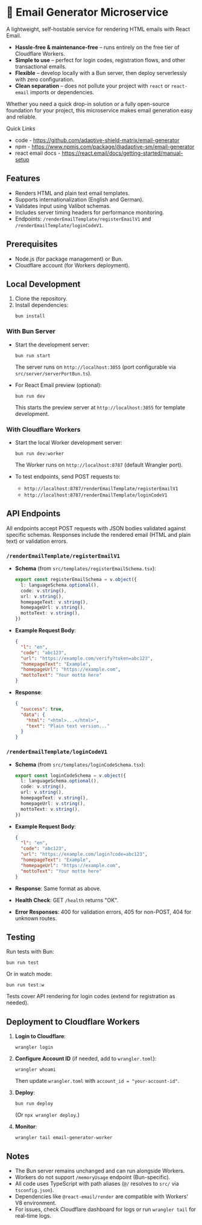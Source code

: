 # 📧 Email Generator Microservice

A lightweight, self-hostable service for rendering HTML emails with React Email.

* **Hassle-free & maintenance-free** – runs entirely on the free tier of Cloudflare Workers.
* **Simple to use** – perfect for login codes, registration flows, and other transactional emails.
* **Flexible** – develop locally with a Bun server, then deploy serverlessly with zero configuration.
* **Clean separation** – does not pollute your project with `react` or `react-email` imports or dependencies.

Whether you need a quick drop-in solution or a fully open-source foundation for your project, this microservice makes email generation easy and reliable.

Quick Links

- code - https://github.com/adaptive-shield-matrix/email-generator
- npm - https://www.npmjs.com/package/@adaptive-sm/email-generator
- react email docs - https://react.email/docs/getting-started/manual-setup

## Features

- Renders HTML and plain text email templates.
- Supports internationalization (English and German).
- Validates input using Valibot schemas.
- Includes server timing headers for performance monitoring.
- Endpoints: `/renderEmailTemplate/registerEmailV1` and `/renderEmailTemplate/loginCodeV1`.

## Prerequisites

- Node.js (for package management) or Bun.
- Cloudflare account (for Workers deployment).

## Local Development

1. Clone the repository.
2. Install dependencies:
   ```
   bun install
   ```

### With Bun Server

- Start the development server:
  ```
  bun run start
  ```
  The server runs on `http://localhost:3055` (port configurable via `src/server/serverPortBun.ts`).

- For React Email preview (optional):
  ```
  bun run dev
  ```
  This starts the preview server at `http://localhost:3055` for template development.

### With Cloudflare Workers

- Start the local Worker development server:
  ```
  bun run dev:worker
  ```
  The Worker runs on `http://localhost:8787` (default Wrangler port).

- To test endpoints, send POST requests to:
  - `http://localhost:8787/renderEmailTemplate/registerEmailV1`
  - `http://localhost:8787/renderEmailTemplate/loginCodeV1`

## API Endpoints

All endpoints accept POST requests with JSON bodies validated against specific schemas. Responses include the rendered email (HTML and plain text) or validation errors.

### `/renderEmailTemplate/registerEmailV1`
- **Schema** (from `src/templates/registerEmailSchema.tsx`):
  ```typescript
  export const registerEmailSchema = v.object({
    l: languageSchema.optional(),
    code: v.string(),
    url: v.string(),
    homepageText: v.string(),
    homepageUrl: v.string(),
    mottoText: v.string(),
  })
  ```
- **Example Request Body**:
  ```json
  {
    "l": "en",
    "code": "abc123",
    "url": "https://example.com/verify?token=abc123",
    "homepageText": "Example",
    "homepageUrl": "https://example.com",
    "mottoText": "Your motto here"
  }
  ```
- **Response**:
  ```json
  {
    "success": true,
    "data": {
      "html": "<html>...</html>",
      "text": "Plain text version..."
    }
  }
  ```

### `/renderEmailTemplate/loginCodeV1`
- **Schema** (from `src/templates/loginCodeSchema.tsx`):
  ```typescript
  export const loginCodeSchema = v.object({
    l: languageSchema.optional(),
    code: v.string(),
    url: v.string(),
    homepageText: v.string(),
    homepageUrl: v.string(),
    mottoText: v.string(),
  })
  ```
- **Example Request Body**:
  ```json
  {
    "l": "en",
    "code": "abc123",
    "url": "https://example.com/login?code=abc123",
    "homepageText": "Example",
    "homepageUrl": "https://example.com",
    "mottoText": "Your motto here"
  }
  ```
- **Response**: Same format as above.

- **Health Check**: GET `/health` returns "OK".
- **Error Responses**: 400 for validation errors, 405 for non-POST, 404 for unknown routes.

## Testing

Run tests with Bun:
```
bun run test
```
Or in watch mode:
```
bun run test:w
```

Tests cover API rendering for login codes (extend for registration as needed).

## Deployment to Cloudflare Workers

1. **Login to Cloudflare**:
   ```
   wrangler login
   ```

2. **Configure Account ID** (if needed, add to `wrangler.toml`):
   ```
   wrangler whoami
   ```
   Then update `wrangler.toml` with `account_id = "your-account-id"`.

3. **Deploy**:
   ```
   bun run deploy
   ```
   (Or `npx wrangler deploy`.)

4. **Monitor**:

   `wrangler tail email-generator-worker`

## Notes

- The Bun server remains unchanged and can run alongside Workers.
- Workers do not support `/memoryUsage` endpoint (Bun-specific).
- All code uses TypeScript with path aliases (`@/` resolves to `src/` via `tsconfig.json`).
- Dependencies like `@react-email/render` are compatible with Workers' V8 environment.
- For issues, check Cloudflare dashboard for logs or run `wrangler tail` for real-time logs.
